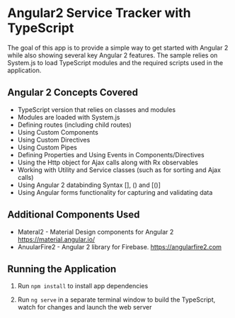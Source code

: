 # Angular2 Service Tracker with TypeScript

The goal of this app is to provide a simple way to get started with Angular 2 while
also showing several key Angular 2 features. The sample relies on System.js to load 
TypeScript modules and the required scripts used in the application.


## Angular 2 Concepts Covered

* TypeScript version that relies on classes and modules
* Modules are loaded with System.js
* Defining routes (including child routes)
* Using Custom Components
* Using Custom Directives
* Using Custom Pipes
* Defining Properties and Using Events in Components/Directives
* Using the Http object for Ajax calls along with Rx observables
* Working with Utility and Service classes (such as for sorting and Ajax calls)
* Using Angular 2 databinding Syntax [], () and [()]
* Using Angular forms functionality for capturing and validating data

## Additional Components Used

* Materal2 - Material Design components for Angular 2 https://material.angular.io/
* AnuularFire2 - Angular 2 library for Firebase. https://angularfire2.com

## Running the Application

1. Run `npm install` to install app dependencies

2. Run `ng serve` in a separate terminal window to build the TypeScript, watch for changes and launch the web server